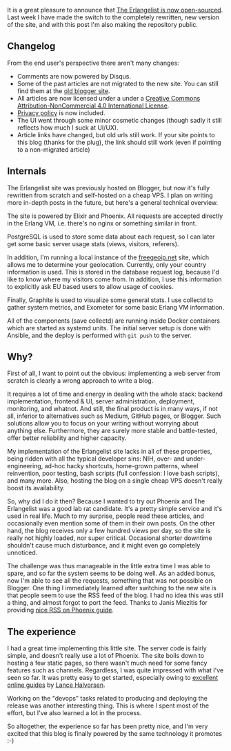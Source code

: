 It is a great pleasure to announce that [The Erlangelist is now open-sourced](https://github.com/sasa1977/erlangelist). Last week I have made the switch to the completely rewritten, new version of the site, and with this post I'm also making the repository public.

## Changelog

From the end user's perspective there aren't many changes:

- Comments are now powered by Disqus.
- Some of the past articles are not migrated to the new site. You can still find them at the [old blogger site](http://theerlangelist.blogspot.com).
- All articles are now licensed under a under a [Creative Commons Attribution-NonCommercial 4.0 International License](http://creativecommons.org/licenses/by-nc/4.0/).
- [Privacy policy](/privacy_policy.html) is now included.
- The UI went through some minor cosmetic changes (though sadly it still reflects how much I suck at UI/UX).
- Article links have changed, but old urls still work. If your site points to this blog (thanks for the plug), the link should still work (even if pointing to a non-migrated article)

## Internals

The Erlangelist site was previously hosted on Blogger, but now it's fully rewritten from scratch and self-hosted on a cheap VPS. I plan on writing more in-depth posts in the future, but here's a general technical overview.

The site is powered by Elixir and Phoenix. All requests are accepted directly in the Erlang VM, i.e. there's no nginx or something similar in front.

PostgreSQL is used to store some data about each request, so I can later get some basic server usage stats (views, visitors, referers).

In addition, I'm running a local instance of the [freegeoip.net](https://github.com/fiorix/freegeoip) site, which allows me to determine your geolocation. Currently, only your country information is used. This is stored in the database request log, because I'd like to know where my visitors come from. In addition, I use this information to explicitly ask EU based users to allow usage of cookies.

Finally, Graphite is used to visualize some general stats. I use collectd to gather system metrics, and Exometer for some basic Erlang VM information.

All of the components (save collectd) are running inside Docker containers which are started as systemd units. The initial server setup is done with Ansible, and the deploy is performed with `git push` to the server.

## Why?

First of all, I want to point out the obvious: implementing a web server from scratch is clearly a wrong approach to write a blog.

It requires a lot of time and energy in dealing with the whole stack: backend implementation, frontend & UI, server administration, deployment, monitoring, and whatnot. And still, the final product is in many ways, if not all, inferior to alternatives such as Medium, GitHub pages, or Blogger. Such solutions allow you to focus on your writing without worrying about anything else. Furthermore, they are surely more stable and battle-tested, offer better reliability and higher capacity.

My implementation of the Erlangelist site lacks in all of these properties, being ridden with all the typical developer sins: NIH, over- and under- engineering, ad-hoc hacky shortcuts, home-grown patterns, wheel reinvention, poor testing, bash scripts (full confession: I love bash scripts), and many more. Also, hosting the blog on a single cheap VPS doesn't really boost its availability.

So, why did I do it then? Because I wanted to try out Phoenix and The Erlangelist was a good lab rat candidate. It's a pretty simple service and it's used in real life. Much to my surprise, people read these articles, and occasionally even mention some of them in their own posts. On the other hand, the blog receives only a few hundred views per day, so the site is really not highly loaded, nor super critical. Occasional shorter downtime shouldn't cause much disturbance, and it might even go completely unnoticed.

The challenge was thus manageable in the little extra time I was able to spare, and so far the system seems to be doing well. As an added bonus, now I'm able to see all the requests, something that was not possible on Blogger. One thing I immediately learned after switching to the new site is that people seem to use the RSS feed of the blog. I had no idea this was still a thing, and almost forgot to port the feed. Thanks to Janis Miezitis for providing [nice RSS on Phoenix guide](http://codingwithaxe.com/how-to-write-rss-feed-in-phoenix/).


## The experience

I had a great time implementing this little site. The server code is fairly simple, and doesn't really use a lot of Phoenix. The site boils down to hosting a few static pages, so there wasn't much need for some fancy features such as channels. Regardless, I was quite impressed with what I've seen so far. It was pretty easy to get started, especially owing to [excellent online guides](http://www.phoenixframework.org/docs/overview) by [Lance Halvorsen](https://twitter.com/lance_halvorsen).

Working on the "devops" tasks related to producing and deploying the release was another interesting thing. This is where I spent most of the effort, but I've also learned a lot in the process.

So altogether, the experience so far has been pretty nice, and I'm very excited that this blog is finally powered by the same technology it promotes :-)
